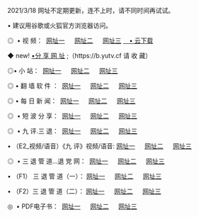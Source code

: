 <p>2021/3/18  网址不定期更新，连不上时，请不同时间再试试。
<p>• 建议用谷歌或火狐官方浏览器访问。
<p>◎  • 视 频： 
<a href="http://hgq.guitarhaven.com/" target="_blank">网址一</a> 　 
<a href="http://hsl.guitarhaven.com/" target="_blank">网址二</a> 　 
<a href="http://hsl.guitarhaven.com/b.html" target="_blank">网址三</a>
<a href="https://yadi.sk/d/d0sUeAOpal3njw" target="_blank">　• 云下载 </a></p>
<p>◆ new! <a href="http://hpl.guitarhaven.com/a.html">•分 享 网 址</a> ;（https://b.yutv.cf 请 收 藏） </p>

<p>◎•  小 站：  
<a href="http://hgq.guitarhaven.com/f.html" target="_blank">网址一</a> 　 
<a href="http://hsl.guitarhaven.com/h.html" target="_blank">网址二</a> 　 
<a href="http://hsl.guitarhaven.com/k/" target="_blank">网址三</a></p><p>

<p>◎  • 翻 墙 软 件 ：  
<a href="http://hgq.guitarhaven.com/ff/" target="_blank">网址一</a> 　 
<a href="http://hsl.guitarhaven.com/s/read/a1_nd.html" target="_blank">网址二</a> 　 
<a href="http://hsl.guitarhaven.com/ff/index.html" target="_blank">网址三</a></p>
<p>◎  • 每 日 新 闻：  
<a href="http://hgq.guitarhaven.com/day/" target="_blank">网址一</a> 　 
<a href="http://hsl.guitarhaven.com/day/" target="_blank">网址二</a> 　 
<a href="http://hsl.guitarhaven.com/day/index.html" target="_blank">网址三</a></p>
<p>◎   • 短 波 分 享：  
<a href="http://hgq.guitarhaven.com/h/" target="_blank">网址一</a> 　 
<a href="http://hsl.guitarhaven.com/h/" target="_blank">网址二</a> 　 
<a href="http://hsl.guitarhaven.com/h/index.html" target="_blank">网址三</a></p>
<p>◎   • 九 评.三 退：  
<a href="http://hgq.guitarhaven.com/t/" target="_blank">网址一</a> 　 
<a href="http://hsl.guitarhaven.com/v2/index.html" target="_blank">网址二</a> 　 
<a href="http://hsl.guitarhaven.com/tt/index.html" target="_blank">网址三</a> 　</p>
<p>  • （E2_视频/语音）《九 评》视频/语音: 
<a href="http://hgq.guitarhaven.com/7738.html" target="_blank">网址一</a> 　 
<a href="http://hsl.guitarhaven.com/7614.html" target="_blank">网址二</a> 　 
<a href="http://hsl.guitarhaven.com/7633.html" target="_blank">网址三</a></p>
<p>◎   • 三 退 管 道...退 党 网：  
<a href="http://hgq.guitarhaven.com/go/td1.html" target="_blank">网址一</a> 　 
<a href="http://hsl.guitarhaven.com/go/td2.html" target="_blank">网址二</a> 　 
<a href="http://hsl.guitarhaven.com/go/td3.html" target="_blank">网址三</a></p>
<p>  • （F1） 三 退 管 道（一）： 
<a href="http://hgq.guitarhaven.com/dd/" target="_blank">网址一</a> 　 
<a href="http://hsl.guitarhaven.com/s/read/a1_tdx.html" target="_blank">网址二</a> 　 
<a href="http://hsl.guitarhaven.com/dd/" target="_blank">网址三</a></p>
<p>  • （F2）三 退 管 道（二）： 
<a href="http://hsl.guitarhaven.com/d/" target="_blank">网址一</a> 　 
<a href="http://hgq.guitarhaven.com/d/index.html" target="_blank">网址二</a> 　 
<a href="http://hsl.guitarhaven.com/d/" target="_blank">网址三</a></p>
<p>◎   • PDF电子书：  
<a href="http://hgq.guitarhaven.com/p/" target="_blank">网址一</a> 　 
<a href="http://hsl.guitarhaven.com/p/index.html" target="_blank">网址二</a> 　 
<a href="http://hsl.guitarhaven.com/p/" target="_blank">网址三</a></p>
